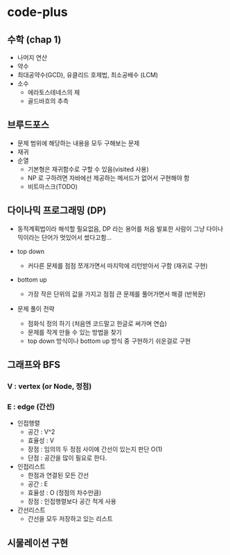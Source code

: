 # code-plus

## 수학 (chap 1)
- 나머지 연산
- 약수
- 최대공약수(GCD), 유클리드 호제법, 최소공배수 (LCM)
- 소수
  - 에라토스테네스의 체
  - 골드바흐의 추측
  
## 브루드포스
- 문제 범위에 해당하는 내용을 모두 구해보는 문제
- 재귀
- 순열
  - 기본형은 재귀함수로 구할 수 있음(visited 사용)
  - NP 로 구하려면 자바에선 제공하는 메서드가 없어서 구현해야 함
  - 비트마스크(TODO)
## 다이나믹 프로그래밍 (DP)
- 동적계획법이라 해석할 필요없음, DP 라는 용어를 처음 발표한 사람이 그냥 다이나믹이라는 단어가 멋있어서 썼다고함...
- top down
  - 커다른 문제를 점점 쪼개가면서 마지막에 리턴받아서 구함 (재귀로 구현)
- bottom up
  - 가장 작은 단위의 값을 가지고 점점 큰 문제를 풀어가면서 해결 (반복문)

- 문제 풀이 전략
  - 점화식 정의 하기 (처음엔 코드말고 한글로 써가며 연습)
  - 문제를 작게 만들 수 있는 방법을 찾기
  - top down 방식이나 bottom up 방식 중 구현하기 쉬운걸로 구현

## 그래프와 BFS
### V : vertex (or Node, 정점)
### E : edge (간선)
- 인접행렬
  - 공간 : V^2
  - 효율성 : V
  - 장점 : 임의의 두 정점 사이에 간선이 있는지 판단 O(1)
  - 단점 : 공간을 많이 필요로 한다.
- 인접리스트
  - 한점과 연결된 모든 간선
  - 공간 : E
  - 효율성 : O (정점의 차수만큼)
  - 장점 : 인접행렬보다 공간 적게 사용
- 간선리스트
  - 간선을 모두 저장하고 있는 리스트
  
## 시물레이션 구현
